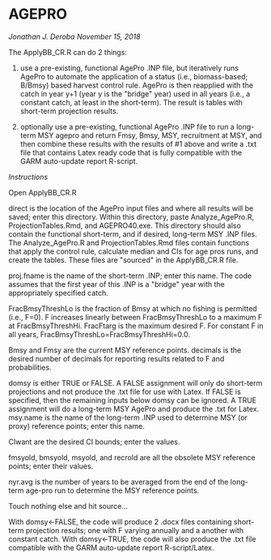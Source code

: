 # AGEPRO

*Jonathan J. Deroba November 15, 2018*

The ApplyBB_CR.R can do 2 things:
1) use a pre-existing, functional AgePro .INP file, but iteratively runs AgePro to automate the application of a status (i.e., biomass-based; B/Bmsy) based harvest control rule.  AgePro is then reapplied with the catch in year y+1 (year y is the "bridge" year) used in all years (i.e., a constant catch, at least in the short-term).  The result is tables with short-term projection results.  

2) optionally use a pre-existing, functional AgePro .INP file to run a long-term MSY agepro and return Fmsy, Bmsy, MSY, recruitment at MSY, and then combine these results with the results of #1 above and write a .txt file that contains Latex ready code that is fully compatible with the GARM auto-update report R-script.

*Instructions*

Open ApplyBB_CR.R

direct is the location of the AgePro input files and where all results will be saved; enter this directory.  Within this directory, paste Analyze_AgePro.R, ProjectionTables.Rmd, and AGEPRO40.exe.  This directory should also contain the functional short-term, and if desired, long-term MSY .INP files.  The Analyze_AgePro.R and ProjectionTables.Rmd files contain functions that apply the control rule, calculate median and CIs for age pros runs, and create the tables.  These files are "sourced" in the ApplyBB_CR.R file.

proj.fname is the name of the short-term .INP; enter this name.  The code assumes that the first year of this .INP is a "bridge" year with the appropriately specified catch.

FracBmsyThreshLo is the fraction of Bmsy at which no fishing is permitted (i.e., F=0).  F increases linearly between FracBmsyThreshLo to a maximum F at FracBmsyThreshHi.  FracFtarg is the maximum desired F.  For constant F in all years, FracBmsyThreshLo=FracBmsyThreshHi=0.0.

Bmsy and Fmsy are the current MSY reference points. decimals is the desired number of decimals for reporting results related to F and probabilities.

domsy is either TRUE or FALSE.  A FALSE assignment will only do short-term projections and not produce the .txt file for use with Latex.  If FALSE is specified, then the remaining inputs below domsy can be ignored.  A TRUE assignment will do a long-term MSY AgePro and produce the .txt for Latex.  msy.name is the name of the long-term .INP used to determine MSY (or proxy) reference points; enter this name.

CIwant are the desired CI bounds; enter the values.

fmsyold, bmsyold, msyold, and recrold are all the obsolete MSY reference points; enter their values.

nyr.avg is the number of years to be averaged from the end of the long-term age-pro run to determine the MSY reference points.

Touch nothing else and hit source...

With domsy<-FALSE, the code will produce 2 .docx files containing short-term projection results; one with F varying annually and a another with constant catch.  With domsy<-TRUE, the code will also produce the .txt file compatible with the GARM auto-update report R-script/Latex.
